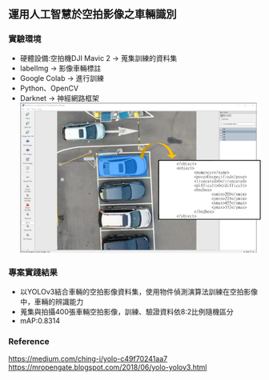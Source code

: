 ## 運用人工智慧於空拍影像之車輛識別
### 實驗環境
- 硬體設備:空拍機DJI Mavic 2 -> 蒐集訓練的資料集
- labelImg -> 影像車輛標註
- Google Colab -> 進行訓練
- Python、OpenCV
- Darknet -> 神經網路框架
![image](https://github.com/jui-pung/VehicleRecognition_YOLO/blob/fb94738235c8a7b2381bc0b71acec6d8462ecd7c/labelImg_process.png)
### 專案實踐結果
- 以YOLOv3結合車輛的空拍影像資料集，使用物件偵測演算法訓練在空拍影像中，車輛的辨識能力
- 蒐集與拍攝400張車輛空拍影像，訓練、驗證資料依8:2比例隨機區分
- mAP:0.8314
### Reference
https://medium.com/ching-i/yolo-c49f70241aa7<br>
https://mropengate.blogspot.com/2018/06/yolo-yolov3.html
